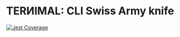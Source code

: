 # TERИIMAL: CLI Swiss Army knife

[![Jest Coverage](https://img.shields.io/badge/coverage-88.15%25-blue)](https://github.com/mflorence99/lintel/issues)
